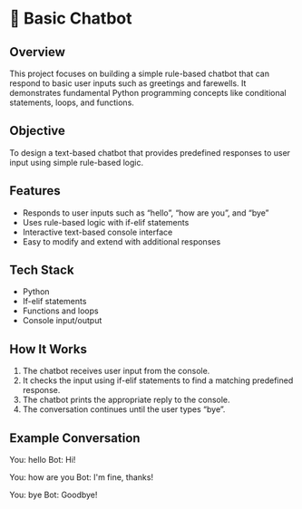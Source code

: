 # 💬 Basic Chatbot  

## Overview  
This project focuses on building a simple rule-based chatbot that can respond to basic user inputs such as greetings and farewells. It demonstrates fundamental Python programming concepts like conditional statements, loops, and functions.  

## Objective  
To design a text-based chatbot that provides predefined responses to user input using simple rule-based logic.  

## Features  
- Responds to user inputs such as “hello”, “how are you”, and “bye”  
- Uses rule-based logic with if-elif statements  
- Interactive text-based console interface  
- Easy to modify and extend with additional responses  

## Tech Stack  
- Python  
- If-elif statements  
- Functions and loops  
- Console input/output  

## How It Works  
1. The chatbot receives user input from the console.  
2. It checks the input using if-elif statements to find a matching predefined response.  
3. The chatbot prints the appropriate reply to the console.  
4. The conversation continues until the user types “bye”.  

## Example Conversation  
You: hello
Bot: Hi!

You: how are you
Bot: I'm fine, thanks!

You: bye
Bot: Goodbye!
